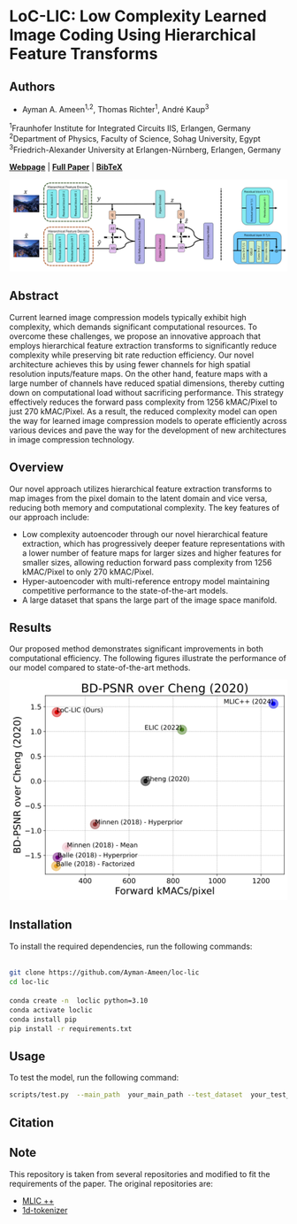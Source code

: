 # LoC-LIC: Low Complexity Learned Image Coding Using Hierarchical Feature Transforms
## Authors
- Ayman A. Ameen<sup>1,2</sup>, Thomas Richter<sup>1</sup>, André Kaup<sup>3</sup>

<sup>1</sup>Fraunhofer Institute for Integrated Circuits IIS, Erlangen, Germany  
<sup>2</sup>Department of Physics, Faculty of Science, Sohag University, Egypt  
<sup>3</sup>Friedrich-Alexander University at Erlangen-Nürnberg, Erlangen, Germany  

[**Webpage**](#) | [**Full Paper**](#) | [**BibTeX**](#BibTeX)

![Model Image](assets/model.png)

## Abstract
Current learned image compression models typically exhibit high complexity, which demands significant computational resources. To overcome these challenges, we propose an innovative approach that employs hierarchical feature extraction transforms to significantly reduce complexity while preserving bit rate reduction efficiency. Our novel architecture achieves this by using fewer channels for high spatial resolution inputs/feature maps. On the other hand, feature maps with a large number of channels have reduced spatial dimensions, thereby cutting down on computational load without sacrificing performance. This strategy effectively reduces the forward pass complexity from 1256 kMAC/Pixel to just 270 kMAC/Pixel. As a result, the reduced complexity model can open the way for learned image compression models to operate efficiently across various devices and pave the way for the development of new architectures in image compression technology.


## Overview
Our novel approach utilizes hierarchical feature extraction transforms to map images from the pixel domain to the latent domain and vice versa, reducing both memory and computational complexity. The key features of our approach include:

- Low complexity autoencoder through our novel hierarchical feature extraction, which has progressively deeper feature representations with a lower number of feature maps for larger sizes and higher features for smaller sizes, allowing reduction forward pass complexity from 1256 kMAC/Pixel to only 270 kMAC/Pixel.
- Hyper-autoencoder with multi-reference entropy model maintaining competitive performance to the state-of-the-art models.
- A large dataset that spans the large part of the image space manifold.

## Results
Our proposed method demonstrates significant improvements in both computational efficiency. The following figures illustrate the performance of our model compared to state-of-the-art methods.

![Results Image](assets/bd_psnr_256_256.png)

## Installation
To install the required dependencies, run the following commands:

```bash 

git clone https://github.com/Ayman-Ameen/loc-lic
cd loc-lic

conda create -n  loclic python=3.10
conda activate loclic
conda install pip 
pip install -r requirements.txt
```

## Usage
To test the model, run the following command:

```bash
scripts/test.py  --main_path  your_main_path --test_dataset  your_test_dataset --checkpoint  your_checkpoint --output_dir  your_output_dir
```

## Citation



## Note 

This repository is taken from several repositories and modified to fit the requirements of the paper. The original repositories are:

- [MLIC ++](https://github.com/JiangWeibeta/MLIC)
- [1d-tokenizer](https://github.com/bytedance/1d-tokenizer)